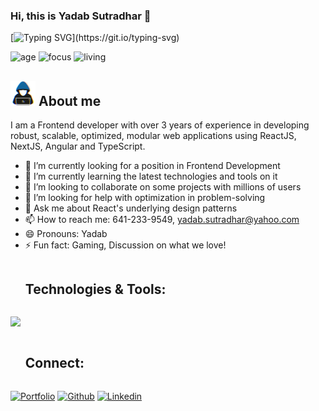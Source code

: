 ### Hi, this is Yadab Sutradhar 👋

[![Typing SVG](https://readme-typing-svg.herokuapp.com?font=Architects+Daughter&color=7AF79A&size=30&lines=I'am+Yadab+Sutradhar!;I'm+a+Frontend+Developer...;I'm+a+quick+learner;)](https://git.io/typing-svg)

![age](https://img.shields.io/badge/age-29-blue)
![focus](https://img.shields.io/badge/focus-frontend-brightgreen)
![living](https://img.shields.io/badge/living-Iowa-3c9)

## <picture><img src = "https://github.com/0xAbdulKhalid/0xAbdulKhalid/raw/main/assets/mdImages/about_me.gif" width = 40px></picture> **About me**

I am a Frontend developer with over 3 years of experience in developing robust, scalable, optimized, modular web applications using ReactJS, NextJS, Angular and TypeScript.

- 🔭 I’m currently looking for a position in Frontend Development
- 🌱 I’m currently learning the latest technologies and tools on it
- 👯 I’m looking to collaborate on some projects with millions of users
- 🤔 I’m looking for help with optimization in problem-solving
- 💬 Ask me about React's underlying design patterns
- 📫 How to reach me: 641-233-9549, yadab.sutradhar@yahoo.com
- 😄 Pronouns: Yadab
- ⚡ Fun fact: Gaming, Discussion on what we love!



<div id="user-content-toc">
  <ul align="left">
    <summary><h2 style="display: inline-block">Technologies & Tools:</h2></summary>
  </ul>
</div>
<p align="left">
  <a href="https://skillicons.dev">
    <img src="https://skillicons.dev/icons?i=react,next,angular,javascript,typescript,redux,graphql,java,spring,nodejs,express,git,aws,bootstrap,css,scss,tailwind,docker,elasticsearch,html,materialui,mongodb,mysql,vscode&perline=19" />
  </a>
</p>

<div id="user-content-toc">
  <ul align="left">
    <summary><h2 style="display: inline-block">Connect:</h2></summary>
  </ul>
</div>

[![Portfolio](https://img.shields.io/badge/-Portfolio-red?style=flat&logo=appveyor&logoColor=white&color=green)](https://yadab.info)
[![Github](https://img.shields.io/badge/-Github-000?style=flat&logo=Github&logoColor=white&color=gray)](https://github.com/Yadab-Sd)
[![Linkedin](https://img.shields.io/badge/-LinkedIn-blue?style=flat&logo=Linkedin&logoColor=white)](https://www.linkedin.com/in/yadab-sutradhar/)



